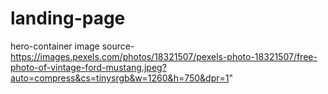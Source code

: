 # landing-page
hero-container image source- https://images.pexels.com/photos/18321507/pexels-photo-18321507/free-photo-of-vintage-ford-mustang.jpeg?auto=compress&cs=tinysrgb&w=1260&h=750&dpr=1"
